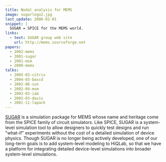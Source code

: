 ```yaml
---
title: Nodal analysis for MEMS
image: sugarlogo2.jpg
last_update: 2006-01-01
snippet: |
  SUGAR = SPICE for the MEMS world.
links:
  - text: SUGAR group web site
    url: http://mems.sourceforge.net
papers:
  - 2002-mems
  - 2001-sugar
  - 2001-msm
  - 2000-mems
talks:
  - 2005-03-citris
  - 2004-03-bascd
  - 2002-06-sun
  - 2002-04-msm
  - 2002-03-iab
  - 2002-03-davis
  - 2001-11-lapack
---
```


[SUGAR](http://mems.sourceforge.net) is a simulation package for MEMS
whose name and heritage come from the SPICE family of circuit
simulators.  Like SPICE, SUGAR is a system-level simulation tool to
allow designers to quickly test designs and run "what-if" experiments
without the cost of a detailed simulation of device physics.  Though
SUGAR is no longer being actively developed, one of our long-term
goals is to add system-level modeling to HiQLab, so that we have a
platform for integrating detailed device-level simulations into
broader system-level simulations.
